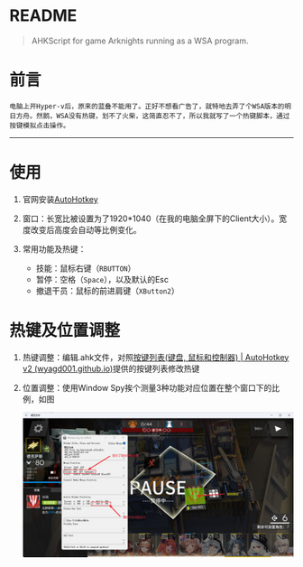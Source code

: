 # README

> AHKScript for game Arknights running as a WSA program.

# 前言

	电脑上开Hyper-v后，原来的蓝叠不能用了。正好不想看广告了，就特地去弄了个WSA版本的明日方舟。然鹅，WSA没有热键，划不了火柴，这简直忍不了，所以我就写了一个热键脚本，通过按键模拟点击操作。

---

# 使用

1. 官网安装[AutoHotkey](https://www.autohotkey.com/)
2. 窗口：长宽比被设置为了1920*1040（在我的电脑全屏下的Client大小）。宽度改变后高度会自动等比例变化。
3. 常用功能及热键：

    * 技能：鼠标右键（`RBUTTON`​）
    * 暂停：空格（`Space`​），以及默认的Esc
    * 撤退干员：鼠标的前进肩键（`XButton2`​​）

# 热键及位置调整

1. 热键调整：编辑.ahk文件，对照[按键列表(键盘, 鼠标和控制器) | AutoHotkey v2 (wyagd001.github.io)](https://wyagd001.github.io/v2/docs/KeyList.htm)提供的按键列表修改热键
2. 位置调整：使用Window Spy挨个测量3种功能对应位置在整个窗口下的比例，如图

    ​​![image](assets/image-20230920235222-oi0b7ky.png)​​

‍
